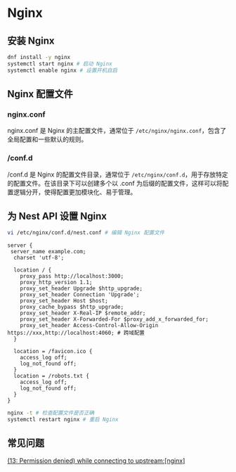 # Nginx

## 安装 Nginx

```bash
dnf install -y nginx
systemctl start nginx # 启动 Nginx
systemctl enable nginx # 设置开机自启
```

## Nginx 配置文件

### nginx.conf

nginx.conf 是 Nginx 的主配置文件，通常位于 `/etc/nginx/nginx.conf`，包含了全局配置和一些默认的规则。

### /conf.d

/conf.d 是 Nginx 的配置文件目录，通常位于 `/etc/nginx/conf.d`，用于存放特定的配置文件。在该目录下可以创建多个以 .conf 为后缀的配置文件，这样可以将配置逻辑分开，使得配置更加模块化、易于管理。

## 为 Nest API 设置 Nginx

```bash
vi /etc/nginx/conf.d/nest.conf # 编辑 Nginx 配置文件
```

```nginx
server {
 server_name example.com;
  charset 'utf-8';

  location / {
    proxy_pass http://localhost:3000;
    proxy_http_version 1.1;
    proxy_set_header Upgrade $http_upgrade;
    proxy_set_header Connection 'Upgrade';
    proxy_set_header Host $host;
    proxy_cache_bypass $http_upgrade;
    proxy_set_header X-Real-IP $remote_addr;
    proxy_set_header X-Forwarded-For $proxy_add_x_forwarded_for;
    proxy_set_header Access-Control-Allow-Origin https://xxx,http://localhost:4060; # 跨域配置
  }

  location = /favicon.ico {
    access_log off;
    log_not_found off;
  }
  location = /robots.txt {
    access_log off;
    log_not_found off;
  }
}
```

```bash
nginx -t # 检查配置文件是否正确
systemctl restart nginx # 重启 Nginx
```

## 常见问题

[(13: Permission denied) while connecting to upstream:[nginx]](https://stackoverflow.com/questions/23948527/13-permission-denied-while-connecting-to-upstreamnginx)
